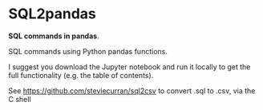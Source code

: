 # SQL2pandas

**SQL commands in pandas**. 

SQL commands using Python pandas functions. 

I suggest you download the Jupyter notebook and run it locally to get the full functionality (e.g. the table of contents).


See https://github.com/steviecurran/sql2csv to convert .sql to .csv, via the C shell
